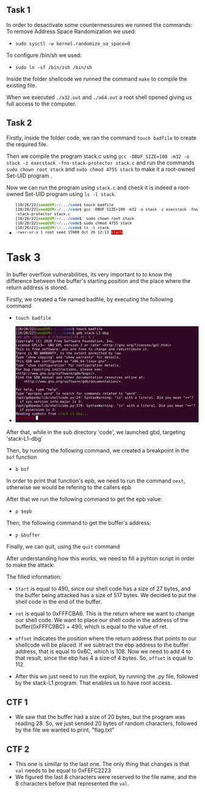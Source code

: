 ## Task 1
In order to desactivate some countermessures we runned the commands:
To remove Address Space Randomization we used:
- `sudo sysctl -w kernel.randomize_va_space=0`

To configure /bin/sh we used:
- `sudo ln -sf /bin/zsh /bin/sh`

Inside the folder shellcode we runned the command `make` to compile the existing file.

When we executed `./a32.out` and `./a64.out` a root shell opened giving us full access to the computer.

## Task 2

Firstly, inside the folder code, we ran the command `touch badfile` to create the required file.

Then we compile the program stack.c using `gcc -DBUF_SIZE=100 -m32 -o stack -z execstack -fno-stack-protector stack.c` and run the commands `sudo chown root stack` and `sudo chmod 4755 stack` to make it a root-owned Set-UID program .

Now we can run the program using `stack.c` and check it is indeed a root-owned Set-UID program using `ls -l stack`.

- ![Task2](/Images/Week5/Task2.PNG "Task2")

# Task 3

In buffer overflow vulnerabilities, its very important to to know the difference between the buffer's starting position and the place where the return address is stored.

Firstly, we created a file named badfile, by executing the following command
- `touch badfile`

- ![Task2](/Images/Week5/first.PNG "first step")

After that, while in the sub directory 'code', we launched gbd, targeting 'stack-L1-dbg'

Then, by running the following command, we created a breakpoint in the `bof` function
- `b bof`


In order to print that function's epb, we need to run the command `next`, otherwise we would be refering to the callers epb

After that we run the following command to get the epb value:
- `p $epb`

Then, the following command to get the buffer's address:
- `p &buffer`

Finally, we can quit, using the `quit` command

After understanding how this works, we need to fill a pyhton script in order to make the attack:





The filled information:
 - `Start` is equal to 490, since our shell code has a size of 27 bytes, and the buffer being attacked has a size of 517 bytes. We decided to put the shell code in the end of the buffer.

 - `ret` is equal to 0xFFFCBA6. This is the return where we want to change our shell code. We want to place our shell code in the address of the buffer(0xFFFC9BC) + 490, which is equal to the value of ret.

 - `offset` indicates the position where the return address that points to our shellcode will be placed. If we subtract the ebp address to the buffer address, that is equal to 0x6C, which is 108. Now we need to add 4 to that result, since the ebp has 4 a size of 4 bytes. So, `offset` is equal to 112.


 - After this we just need to run the exploit, by running the .py file, followed by the stack-L1 program. That enables us to have root access.



 ## CTF 1

 - We saw that the buffer had a size of 20 bytes, but the program was reading 28. So, we just sended 20 bytes of random characters, followed by the file we wanted to print, "flag.txt"




  ## CTF 2

 - This one is simillar to the last one. The only thing that changes is that `val` needs to be equal to 0xFEFC2223
 - We figured the last 8 characters were reserved to the file name, and the 8 characters before that represented the `val`.







